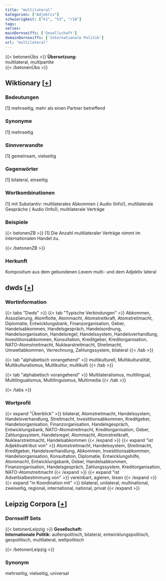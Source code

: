 ```yaml
---
title: "multilateral"
kategorien: ["Adjektiv"]
schwierigkeit: ["k1", "h3", "r18"]
tags:
series:
mainDornseiffs: ['Gesellschaft']
domainDornseiffs: ['Internationale Politik']
url: "multilateral"
---
```


{{< betonenÜbs >}}
**Übersetzung:**  
multilateral, multipartite  
{{< /betonenÜbs >}}

## Wiktionary [[+](https://de.wiktionary.org/wiki/multilateral)]

### Bedeutungen
[1] mehrseitig, mehr als einen Partner betreffend  

### Synonyme
[1] mehrseitig  

### Sinnverwandte
[1] gemeinsam, vielseitig  

### Gegenwörter
[1] bilateral, einseitig  

### Wortkombinationen
[1] mit Substantiv: multilaterales Abkommen ( Audio (Info)), multilaterale Gespräche ( Audio (Info)), multilaterale Verträge  

### Beispiele
{{< betonenZB >}}
[1] Die Anzahl multilateraler Verträge nimmt im internationalen Handel zu.  

{{< /betonenZB >}}
### Herkunft
Kompositum aus dem gebundenen Lexem multi- und dem Adjektiv lateral  



## dwds [[+](https://www.dwds.de/wb/multilateral)]

### Wortinformation
{{< tabs "Dwds" >}}
{{< tab "Typische Verbindungen" >}}
Abkommen, Assoziierung, Atomflotte, Atommacht, Atomstreitkraft, Atomstreitmacht, Diplomatie, Entwicklungsbank, Finanzorganisation, Geber, Handelsabkommen, Handelsgespräch, Handelsordnung, Handelsorganisation, Handelsregel, Handelssystem, Handelsverhandlung, Investitionsabkommen, Konsultation, Kreditgeber, Kreditorganisation, NATO-Atomstreitmacht, Nuklearstreitmacht, Streitmacht, Umweltabkommen, Verrechnung, Zahlungssystem, bilateral
{{< /tab >}}

{{< tab "alphabetisch vorangehend" >}}
multikulturell, Multikulturalität, Multikulturalismus, Multikultur, multikulti
{{< /tab >}}

{{< tab "alphabetisch vorangehend" >}}
Multilateralismus, multilingual, Multilingualismus, Multilinguismus, Multimedia
{{< /tab >}}

{{< /tabs >}}

### Wortprofil
{{< expand "Überblick" >}} bilateral, Atomstreitmacht, Handelssystem, Handelsverhandlung, Streitmacht, Investitionsabkommen, Kreditgeber, Handelsorganisation, Finanzorganisation, Handelsgespräch, Entwicklungsbank, NATO-Atomstreitmacht, Kreditorganisation, Geber, Zahlungssystem, Handelsregel, Atommacht, Atomstreitkraft, Nuklearstreitmacht, Handelsabkommen {{< /expand >}}
{{< expand "ist Adjektivattribut von" >}} Atomstreitmacht, Handelssystem, Streitmacht, Kreditgeber, Handelsverhandlung, Abkommen, Investitionsabkommen, Handelsorganisation, Konsultation, Diplomatie, Entwicklungshilfe, Atommacht, Entwicklungsbank, Geber, Handelsabkommen, Finanzorganisation, Handelsgespräch, Zahlungssystem, Kreditorganisation, NATO-Atomstreitmacht {{< /expand >}}
{{< expand "ist Adverbialbestimmung von" >}} vereinbart, agieren, lösen {{< /expand >}}
{{< expand "in Koordination mit" >}} bilateral, unilateral, multinational, zweiseitig, regional, international, national, privat {{< /expand >}}

## Leipzig Corpora [[+](https://corpora.uni-leipzig.de/en/res?word=multilateral&corpusId=deu_newscrawl-public_2018)]

### Dornseiff Sets
{{< betonenLeipzig >}}
**Gesellschaft:**  
**Internationale Politik:** außenpolitisch, bilateral, entwicklungspolitisch, geopolitisch, multilateral, weltpolitisch  

{{< /betonenLeipzig >}}

### Synonym
mehrseitig, vielseitig, universal

